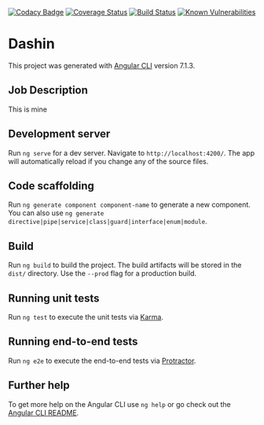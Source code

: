 [![Codacy Badge](https://api.codacy.com/project/badge/Grade/417c721774964134b813b4f0944943bf)](https://www.codacy.com/app/byzen/dashin?utm_source=github.com&amp;utm_medium=referral&amp;utm_content=byzen/dashin&amp;utm_campaign=Badge_Grade)
[![Coverage Status](https://coveralls.io/repos/github/byzen/dashin/badge.svg?branch=master)](https://coveralls.io/github/byzen/dashin?branch=master)
[![Build Status](https://travis-ci.org/byzen/dashin.svg?branch=master)](https://travis-ci.org/byzen/dashin)
[![Known Vulnerabilities](https://snyk.io/test/github/byzen/dashin/badge.svg?targetFile=package.json)](https://snyk.io/test/github/byzen/dashin?targetFile=package.json)

# Dashin

This project was generated with [Angular CLI](https://github.com/angular/angular-cli) version 7.1.3.

## Job Description
This is mine

## Development server

Run `ng serve` for a dev server. Navigate to `http://localhost:4200/`. The app will automatically reload if you change any of the source files.

## Code scaffolding

Run `ng generate component component-name` to generate a new component. You can also use `ng generate directive|pipe|service|class|guard|interface|enum|module`.

## Build

Run `ng build` to build the project. The build artifacts will be stored in the `dist/` directory. Use the `--prod` flag for a production build.

## Running unit tests

Run `ng test` to execute the unit tests via [Karma](https://karma-runner.github.io).

## Running end-to-end tests

Run `ng e2e` to execute the end-to-end tests via [Protractor](http://www.protractortest.org/).

## Further help

To get more help on the Angular CLI use `ng help` or go check out the [Angular CLI README](https://github.com/angular/angular-cli/blob/master/README.md).
